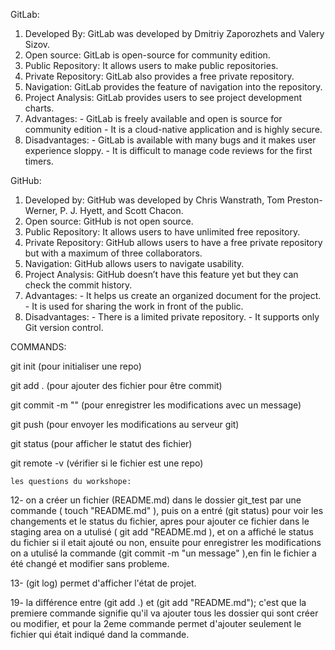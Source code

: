 GitLab:

 1. Developed By: GitLab was developed by Dmitriy Zaporozhets and Valery Sizov.
 2. Open source: GitLab is open-source for community edition.
 3. Public Repository: It allows users to make public repositories.
 4. Private Repository: GitLab also provides a free private repository.
 5. Navigation: GitLab provides the feature of navigation into the repository.
 6. Project Analysis: GitLab provides users to see project development charts.
 7. Advantages: - GitLab is freely available and open is source for community edition
		- It is a cloud-native application and is highly secure.
 8. Disadvantages: - GitLab is available with many bugs and it makes user experience sloppy.
		- It is difficult to manage code reviews for the first timers.

GitHub:

 1. Developed by: GitHub was developed by Chris Wanstrath, Tom Preston-Werner, P. J. Hyett, and Scott Chacon.
 2. Open source: GitHub is not open source.
 3. Public Repository: It allows users to have unlimited free repository.
 4. Private Repository: GitHub allows users to have a free private repository but with a maximum of three collaborators.
 5. Navigation: GitHub allows users to navigate usability.
 6. Project Analysis: GitHub doesn’t have this feature yet but they can check the commit history.
 7. Advantages: - It helps us create an organized document for the project.
		- It is used for sharing the work in front of the public.
 8. Disadvantages: - There is a limited private repository.
		- It supports only Git version control.

COMMANDS:

git init (pour initialiser une repo)

git add . (pour ajouter des fichier pour être commit)

git commit -m "" (pour enregistrer les modifications avec un message)

git push (pour envoyer les modifications au serveur git)

git status (pour afficher le statut des fichier)

git remote -v (vérifier si le fichier est une repo)

    les questions du workshope:
12- on a créer un fichier (README.md) dans le dossier git_test par une commande ( touch "README.md" ), puis on a entré (git status) pour voir les changements et le status du fichier,
apres pour ajouter ce fichier dans le staging area on a utulisé ( git add "README.md ), et on a affiché le status du fichier si il etait  ajouté ou non,
ensuite pour enregistrer les modifications on a utulisé la commande (git commit -m "un message" ),en fin le fichier a été changé et modifier sans probleme.

13- (git log)  permet d'afficher l'état de projet.

19- la différence entre (git add .) et (git add "README.md"); c'est que la premiere commande signifie qu'il va ajouter tous les dossier qui sont créer ou modifier, 
et pour la 2eme commande permet d'ajouter seulement le fichier qui était indiqué dand la commande.
 
 

